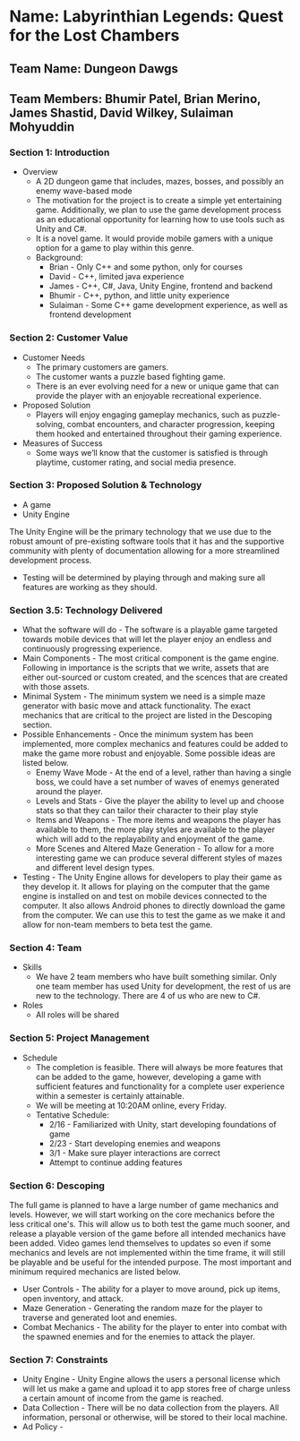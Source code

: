 # Name: Labyrinthian Legends: Quest for the Lost Chambers

## Team Name: Dungeon Dawgs

## Team Members: Bhumir Patel, Brian Merino, James Shastid, David Wilkey, Sulaiman Mohyuddin

### Section 1: Introduction
* Overview
    * A 2D dungeon game that includes, mazes, bosses, and possibly an enemy wave-based mode
    * The motivation for the project is to create a simple yet entertaining game. Additionally, we plan to use the game development process as an educational opportunity for learning how to use tools such as Unity and C#.
    * It is a novel game. It would provide mobile gamers with a unique option for a game to play within this genre.  
    * Background:
        * Brian - Only C++ and some python, only for courses
        * David - C++, limited java experience 
        * James - C++, C#, Java, Unity Engine, frontend and backend
        * Bhumir - C++, python, and little unity experience
        * Sulaiman - Some C++ game development experience, as well as frontend development

### Section 2: Customer Value
* Customer Needs
    * The primary customers are gamers.
    * The customer wants a puzzle based fighting game.
    * There is an ever evolving need for a new or unique game that can provide the player with an enjoyable recreational experience.
* Proposed Solution
    * Players will enjoy engaging gameplay mechanics, such as puzzle-solving, combat encounters, and character progression, keeping them hooked and entertained throughout their gaming experience.
* Measures of Success
    * Some ways we’ll know that the customer is satisfied is through playtime, customer rating, and social media presence. 

### Section 3: Proposed Solution & Technology
* A game 
* Unity Engine

The Unity Engine will be the primary technology that we use due to the robust amount of pre-existing software tools that it has and the supportive community with plenty of documentation allowing for a more streamlined development process.

* Testing will be determined by playing through and making sure all features are working as they should.
### Section 3.5: Technology Delivered
* What the software will do - The software is a playable game targeted towards mobile devices that will let the player enjoy an endless and continuously progressing experience.
* Main Components - The most critical component is the game engine. Following in importance is the scripts that we write, assets that are either out-sourced or custom created, and the scences that are created with those assets.
* Minimal System - The minimum system we need is a simple maze generator with basic move and attack functionality. The exact mechanics that are critical to the project are listed in the Descoping section.
* Possible Enhancements - Once the minimum system has been implemented, more complex mechanics and features could be added to make the game more robust and enjoyable. Some possible ideas are listed below.
     * Enemy Wave Mode - At the end of a level, rather than having a single boss, we could have a set number of waves of enemys generated around the player.
     * Levels and Stats - Give the player the ability to level up and choose stats so that they can tailor their character to their play style
     * Items and Weapons - The more items and weapons the player has available to them, the more play styles are available to the player which will add to the replayability and enjoyment of the game.
     * More Scenes and Altered Maze Generation - To allow for a more interesting game we can produce several different styles of mazes and different level design types.
* Testing - The Unity Engine allows for developers to play their game as they develop it. It allows for playing on the computer that the game engine is installed on and test on mobile devices connected to the computer. It also allows Android phones to directly download the game from the computer. We can use this to test the game as we make it and allow for non-team members to beta test the game.
### Section 4: Team
* Skills
    * We have 2 team members who have built something similar. Only one team member has used Unity for development, the rest of us are new to the technology. There are 4 of us who are new to C#.
* Roles
    * All roles will be shared

### Section 5: Project Management
* Schedule
    * The completion is feasible. There will always be more features that can be added to the game, however, developing a game with sufficient features and functionality for a complete user experience within a semester is certainly attainable. 
    * We will be meeting at 10:20AM online, every Friday.
    * Tentative Schedule:
        * 2/16 - Familiarized with Unity, start developing foundations of game
        * 2/23 - Start developing enemies and weapons
        * 3/1 - Make sure player interactions are correct
        * Attempt to continue adding features
### Section 6: Descoping
The full game is planned to have a large number of game mechanics and levels. However, we will start working on the core mechanics before the less critical one's. This will allow us to both test the game much sooner, and release a playable version of the game before all intended mechanics have been added. Video games lend themselves to updates so even if some mechanics and levels are not implemented within the time frame, it will still be playable and be useful for the intended purpose. The most important and minimum required mechanics are listed below.
   * User Controls - The ability for a player to move around, pick up items, open inventory, and attack.
   * Maze Generation - Generating the random maze for the player to traverse and generated loot and enemies.
   * Combat Mechanics - The ability for the player to enter into combat with the spawned enemies and for the enemies to attack the player.
### Section 7: Constraints
* Unity Engine - Unity Engine allows the users a personal license which will let us make a game and upload it to app stores free of charge unless a certain amount of income from the game is reached.
* Data Collection - There will be no data collection from the players. All information, personal or otherwise, will be stored to their local machine.
* Ad Policy - 
